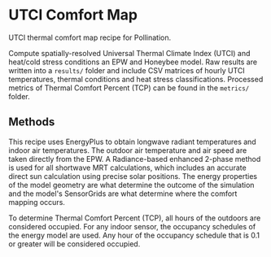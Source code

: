 # UTCI Comfort Map

UTCI thermal comfort map recipe for Pollination.

Compute spatially-resolved Universal Thermal Climate Index (UTCI) and heat/cold stress
conditions an EPW and Honeybee model. Raw results are written into a `results/` folder and
include CSV matrices of hourly UTCI temperatures, thermal conditions and heat stress
classifications. Processed metrics of Thermal Comfort Percent (TCP) can be found
in the `metrics/` folder.

## Methods

This recipe uses EnergyPlus to obtain longwave radiant temperatures and indoor air
temperatures. The outdoor air temperature and air speed are taken directly from the EPW.
A Radiance-based enhanced 2-phase method is used for all shortwave MRT calculations,
which includes an accurate direct sun calculation using precise solar positions. The
energy properties of the model geometry are what determine the outcome of the
simulation and the model's SensorGrids are what determine where the comfort
mapping occurs.

To determine Thermal Comfort Percent (TCP), all hours of the outdoors are considered
occupied. For any indoor sensor, the occupancy schedules of the energy model are used.
Any hour of the occupancy schedule that is 0.1 or greater will be considered occupied.
